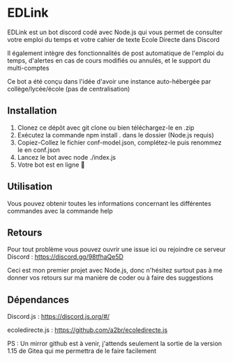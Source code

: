 # EDLink

EDLink est un bot discord codé avec Node.js qui vous permet de consulter votre emploi du temps  et votre cahier de texte Ecole Directe dans Discord

Il également intègre des fonctionnalités de post automatique de l'emploi du temps, d'alertes en cas de cours modifiés ou annulés, et le support du multi-comptes

Ce bot a été conçu dans l'idée d'avoir une instance auto-hébergée par collège/lycée/école (pas de centralisation)

## Installation

1. Clonez ce dépôt avec git clone ou bien téléchargez-le en .zip
2. Exécutez la commande npm install . dans le dossier (Node.js requis)
3. Copiez-Collez le fichier conf-model.json, complétez-le puis renommez le en conf.json
4. Lancez le bot avec node ./index.js
5. Votre bot est en ligne 🥳

## Utilisation

Vous pouvez obtenir toutes les informations concernant les différentes commandes avec la commande help

## Retours

Pour tout problème vous pouvez ouvrir une issue ici ou rejoindre ce serveur  Discord : https://discord.gg/98tfhaQe5D

Ceci est mon premier projet avec Node.js, donc n'hésitez surtout pas à me donner vos retours sur ma manière de coder ou à faire des suggestions

## Dépendances

Discord.js : https://discord.js.org/#/

ecoledirecte.js : https://github.com/a2br/ecoledirecte.js

PS : Un mirror github est à venir, j'attends seulement la sortie de la version 1.15 de Gitea qui me permettra de le faire facilement
